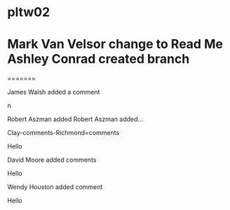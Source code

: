 # pltw02
Mark Van Velsor change to Read Me
Ashley Conrad created branch
=======
=======


James Walsh added a comment


n

Robert Aszman added Robert Aszman added...





Clay-comments-Richmond=comments

Hello



David Moore added comments


Hello

Wendy Houston added comment



Hello



